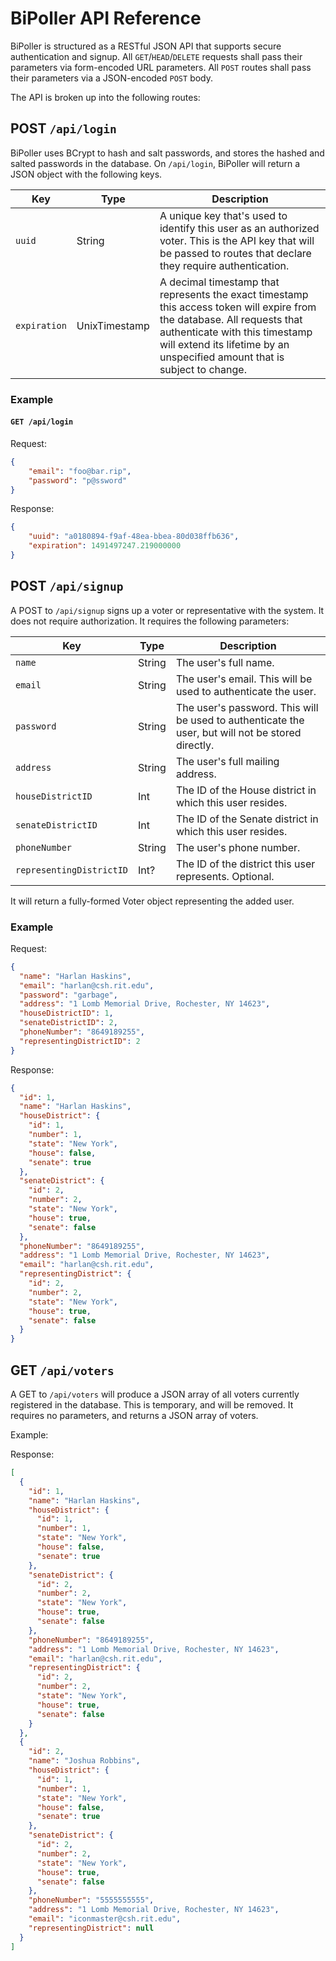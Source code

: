 # BiPoller API Reference

BiPoller is structured as a RESTful JSON API that supports secure authentication and signup.
All `GET`/`HEAD`/`DELETE` requests shall pass their parameters via form-encoded URL parameters.
All `POST` routes shall pass their parameters via a JSON-encoded `POST` body.

The API is broken up into the following routes:

## POST `/api/login`

BiPoller uses BCrypt to hash and salt passwords, and stores the hashed and salted passwords in
the database. On `/api/login`, BiPoller will return a JSON object with the following keys.

| Key | Type | Description |
| --- | ---- | ----------- |
| `uuid` | String | A unique key that's used to identify this user as an authorized voter. This is the API key that will be passed to routes that declare they require authentication. |
| `expiration` | UnixTimestamp | A decimal timestamp that represents the exact timestamp this access token will expire from the database. All requests that authenticate with this timestamp will extend its lifetime by an unspecified amount that is subject to change. |

### Example

#### `GET /api/login`
Request:

```json
{
    "email": "foo@bar.rip",
    "password": "p@ssword"
}
```

Response:

```json
{
    "uuid": "a0180894-f9af-48ea-bbea-80d038ffb636",
    "expiration": 1491497247.219000000
}
```

## POST `/api/signup`

A POST to `/api/signup` signs up a voter or representative with the system. It does not require authorization.
It requires the following parameters:

| Key | Type | Description |
| --- | ---- | ----------- |
| `name` | String | The user's full name. |
| `email` | String | The user's email. This will be used to authenticate the user. |
| `password` | String | The user's password. This will be used to authenticate the user, but will not be stored directly. |
| `address` | String | The user's full mailing address. |
| `houseDistrictID` | Int | The ID of the House district in which this user resides. |
| `senateDistrictID` | Int | The ID of the Senate district in which this user resides. |
| `phoneNumber` | String | The user's phone number. |
| `representingDistrictID` | Int? | The ID of the district this user represents. Optional. |

It will return a fully-formed Voter object representing the added user.

### Example

Request:

```json
{
  "name": "Harlan Haskins",
  "email": "harlan@csh.rit.edu",
  "password": "garbage",
  "address": "1 Lomb Memorial Drive, Rochester, NY 14623",
  "houseDistrictID": 1,
  "senateDistrictID": 2,
  "phoneNumber": "8649189255",
  "representingDistrictID": 2
}
```

Response:

```json
{
  "id": 1,
  "name": "Harlan Haskins",
  "houseDistrict": {
    "id": 1,
    "number": 1,
    "state": "New York",
    "house": false,
    "senate": true
  },
  "senateDistrict": {
    "id": 2,
    "number": 2,
    "state": "New York",
    "house": true,
    "senate": false
  },
  "phoneNumber": "8649189255",
  "address": "1 Lomb Memorial Drive, Rochester, NY 14623",
  "email": "harlan@csh.rit.edu",
  "representingDistrict": {
    "id": 2,
    "number": 2,
    "state": "New York",
    "house": true,
    "senate": false
  }
}
```

## GET `/api/voters`

A GET to `/api/voters` will produce a JSON array of all voters currently registered in the database. This is temporary, and will be removed.
It requires no parameters, and returns a JSON array of voters.

Example:

Response:
```json
[
  {
    "id": 1,
    "name": "Harlan Haskins",
    "houseDistrict": {
      "id": 1,
      "number": 1,
      "state": "New York",
      "house": false,
      "senate": true
    },
    "senateDistrict": {
      "id": 2,
      "number": 2,
      "state": "New York",
      "house": true,
      "senate": false
    },
    "phoneNumber": "8649189255",
    "address": "1 Lomb Memorial Drive, Rochester, NY 14623",
    "email": "harlan@csh.rit.edu",
    "representingDistrict": {
      "id": 2,
      "number": 2,
      "state": "New York",
      "house": true,
      "senate": false
    }
  },
  {
    "id": 2,
    "name": "Joshua Robbins",
    "houseDistrict": {
      "id": 1,
      "number": 1,
      "state": "New York",
      "house": false,
      "senate": true
    },
    "senateDistrict": {
      "id": 2,
      "number": 2,
      "state": "New York",
      "house": true,
      "senate": false
    },
    "phoneNumber": "5555555555",
    "address": "1 Lomb Memorial Drive, Rochester, NY 14623",
    "email": "iconmaster@csh.rit.edu",
    "representingDistrict": null
  }
]
```